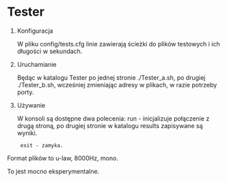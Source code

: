 # Tester


1. Konfiguracja

	W pliku config/tests.cfg linie zawierają ścieżki do plików testowych i ich długości w sekundach.


2. Uruchamianie

	Będąc w katalogu Tester po jednej stronie ./Tester_a.sh, po drugiej ./Tester_b.sh, wcześniej zmieniając adresy w plikach, w razie potrzeby porty.


3. Używanie

	W konsoli są dostępne dwa polecenia:
		run - inicjalizuje połączenie z drugą stroną, po drugiej stronie w katalogu results zapisywane są wyniki.
		
		exit - zamyka.


Format plików to u-law, 8000Hz, mono.


To jest mocno eksperymentalne.
